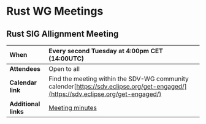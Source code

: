 # Rust WG Meetings

## Rust SIG Allignment Meeting

| When | Every second Tuesday at 4:00pm CET (14:00UTC) |
| :----- | :----- |
| **Attendees** | Open to all |
| **Calendar link** | Find the meeting within the SDV-WG community calender[https://sdv.eclipse.org/get-engaged/](https://sdv.eclipse.org/get-engaged/) |
| **Additional links** | [Meeting minutes](./meetings/) |
